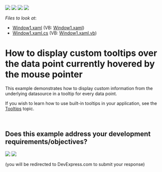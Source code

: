 <!-- default badges list -->
![](https://img.shields.io/endpoint?url=https://codecentral.devexpress.com/api/v1/VersionRange/128569759/10.1.4%2B)
[![](https://img.shields.io/badge/Open_in_DevExpress_Support_Center-FF7200?style=flat-square&logo=DevExpress&logoColor=white)](https://supportcenter.devexpress.com/ticket/details/E1376)
[![](https://img.shields.io/badge/📖_How_to_use_DevExpress_Examples-e9f6fc?style=flat-square)](https://docs.devexpress.com/GeneralInformation/403183)
[![](https://img.shields.io/badge/💬_Leave_Feedback-feecdd?style=flat-square)](#does-this-example-address-your-development-requirementsobjectives)
<!-- default badges end -->
<!-- default file list -->
*Files to look at*:

* [Window1.xaml](./CS/Window1.xaml) (VB: [Window1.xaml](./VB/Window1.xaml))
* [Window1.xaml.cs](./CS/Window1.xaml.cs) (VB: [Window1.xaml.vb](./VB/Window1.xaml.vb))
<!-- default file list end -->
# How to display custom tooltips over the data point currently hovered by the mouse pointer


<p>This example demonstrates how to display custom information from the underlying datasource in a tooltip for every data point.</p><p>If you wish to learn how to use built-in tooltips in your application, see the <a href="http://help.devexpress.com/#WPF/CustomDocument11975"><u>Tooltips</u></a> topic. </p>

<br/>


<!-- feedback -->
## Does this example address your development requirements/objectives?

[<img src="https://www.devexpress.com/support/examples/i/yes-button.svg"/>](https://www.devexpress.com/support/examples/survey.xml?utm_source=github&utm_campaign=how-to-display-custom-tooltips-over-the-data-point-currently-hovered-by-the-mouse-pointer-e1376&~~~was_helpful=yes) [<img src="https://www.devexpress.com/support/examples/i/no-button.svg"/>](https://www.devexpress.com/support/examples/survey.xml?utm_source=github&utm_campaign=how-to-display-custom-tooltips-over-the-data-point-currently-hovered-by-the-mouse-pointer-e1376&~~~was_helpful=no)

(you will be redirected to DevExpress.com to submit your response)
<!-- feedback end -->
